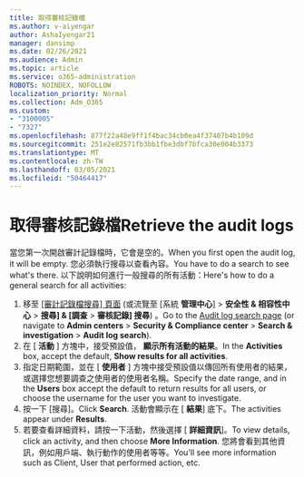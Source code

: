 ```yaml
---
title: 取得審核記錄檔
ms.author: v-aiyengar
author: AshaIyengar21
manager: dansimp
ms.date: 02/26/2021
ms.audience: Admin
ms.topic: article
ms.service: o365-administration
ROBOTS: NOINDEX, NOFOLLOW
localization_priority: Normal
ms.collection: Adm_O365
ms.custom:
- "3100005"
- "7327"
ms.openlocfilehash: 877f22a48e9ff1f4bac34cb0ea4f37407b4b109d
ms.sourcegitcommit: 251e2e82571fb3bb1fbe3dbf7bfca30e004b3373
ms.translationtype: MT
ms.contentlocale: zh-TW
ms.lasthandoff: 03/05/2021
ms.locfileid: "50464417"
---
```

# <a name="retrieve-the-audit-logs"></a><span data-ttu-id="b7426-102">取得審核記錄檔</span><span class="sxs-lookup"><span data-stu-id="b7426-102">Retrieve the audit logs</span></span>

<span data-ttu-id="b7426-103">當您第一次開啟審計記錄檔時，它會是空的。</span><span class="sxs-lookup"><span data-stu-id="b7426-103">When you first open the audit log, it will be empty.</span></span> <span data-ttu-id="b7426-104">您必須執行搜尋以查看內容。</span><span class="sxs-lookup"><span data-stu-id="b7426-104">You have to do a search to see what's there.</span></span> <span data-ttu-id="b7426-105">以下說明如何進行一般搜尋的所有活動：</span><span class="sxs-lookup"><span data-stu-id="b7426-105">Here's how to do a general search for all activities:</span></span>

1. <span data-ttu-id="b7426-106">移至 [[審計記錄檔搜尋] 頁面](https://protection.office.com/#/unifiedauditlog) (或流覽至 [系統 **管理中心**]  >  **安全性 & 相容性中心**  >  **搜尋] & [調查**  >  **審核記錄] 搜尋**) 。</span><span class="sxs-lookup"><span data-stu-id="b7426-106">Go to the [Audit log search page](https://protection.office.com/#/unifiedauditlog) (or navigate to  **Admin centers** > **Security & Compliance center** > **Search & investigation** > **Audit log search**).</span></span>
1. <span data-ttu-id="b7426-107">在 [ **活動** ] 方塊中，接受預設值， **顯示所有活動的結果**。</span><span class="sxs-lookup"><span data-stu-id="b7426-107">In the **Activities** box, accept the default, **Show results for all activities**.</span></span>
1. <span data-ttu-id="b7426-108">指定日期範圍，並在 [ **使用者** ] 方塊中接受預設值以傳回所有使用者的結果，或選擇您想要調查之使用者的使用者名稱。</span><span class="sxs-lookup"><span data-stu-id="b7426-108">Specify the date range, and in the **Users** box accept the default to return results for all users, or choose the username for the user you want to investigate.</span></span>
1. <span data-ttu-id="b7426-109">按一下 [搜尋]。</span><span class="sxs-lookup"><span data-stu-id="b7426-109">Click **Search**.</span></span> <span data-ttu-id="b7426-110">活動會顯示在 [ **結果**] 底下。</span><span class="sxs-lookup"><span data-stu-id="b7426-110">The activities appear under **Results**.</span></span>
1. <span data-ttu-id="b7426-111">若要查看詳細資料，請按一下活動，然後選擇 [ **詳細資訊**]。</span><span class="sxs-lookup"><span data-stu-id="b7426-111">To view details, click an activity, and then choose **More Information**.</span></span> <span data-ttu-id="b7426-112">您將會看到其他資訊，例如用戶端、執行動作的使用者等等。</span><span class="sxs-lookup"><span data-stu-id="b7426-112">You'll see more information such as Client, User that performed action, etc.</span></span>
